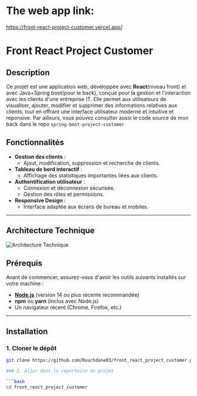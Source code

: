 # The web app link:
https://front-react-project-customer.vercel.app/
# Front React Project Customer

## Description

Ce projet est une application web, développée avec **React**(niveau front) et avec Java+Spring boot(pour le back), conçue pour la gestion et l'interaction avec les clients d'une entreprise IT. Elle permet aux utilisateurs de visualiser, ajouter, modifier et supprimer des informations relatives aux clients, tout en offrant une interface utilisateur moderne et intuitive et reponsive. Par ailleurs, vous pouvez consulter aussi le code source de mon back dans le repo
`spring-boot-project-customer`

## Fonctionnalités

- **Gestion des clients** :
  - Ajout, modification, suppression et recherche de clients.
- **Tableau de bord interactif** :
  - Affichage des statistiques importantes liées aux clients.
- **Authentification utilisateur** :
  - Connexion et déconnexion sécurisée.
  - Gestion des rôles et permissions.
- **Responsive Design** :
  - Interface adaptée aux écrans de bureau et mobiles.

---
## Architecture Technique

![Architecture Technique](images/architecture_technique.png)
## Prérequis

Avant de commencer, assurez-vous d'avoir les outils suivants installés sur votre machine :

- [**Node.js**](https://nodejs.org/) (version 14 ou plus récente recommandée)
- **npm** ou **yarn** (inclus avec Node.js)
- Un navigateur récent (Chrome, Firefox, etc.)

---

## Installation

### 1. Cloner le dépôt

```bash
git clone https://github.com/Rouchdane03/front_react_project_customer.git

### 2. Aller dans le répertoire du projet

```bash
cd front_react_project_customer

